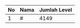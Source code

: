 | No | Nama            | Jumlah Level |
|----|-----------------|--------------|
| 1  | #    |    4149        |
